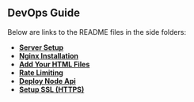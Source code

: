 ## DevOps Guide

Below are links to the README files in the side folders:

- **[Server Setup](./1-server-setup/readme.md)**
- **[Nginx Installation](./2-nginx-installation/readme.md)**
- **[Add Your HTML Files](./3-nginx-add-html/readme.md)**
- **[Rate Limiting](./4-rate-limiting/readme.md)**
- **[Deploy Node Api](./5-deploy-node-api/readme.md)**
- **[Setup SSL (HTTPS)](./6-setup-ssl/readme.md)**
